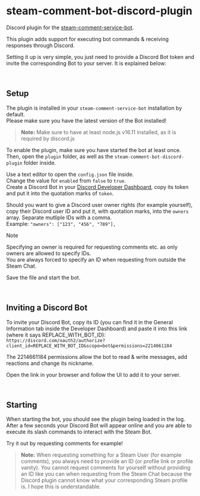 # steam-comment-bot-discord-plugin
Discord plugin for the [steam-comment-service-bot](https://github.com/3urobeat/steam-comment-service-bot).

This plugin adds support for executing bot commands & receiving responses through Discord.

Setting it up is very simple, you just need to provide a Discord Bot token and invite the corresponding Bot to your server. It is explained below:

&nbsp;

## Setup
The plugin is installed in your `steam-comment-service-bot` installation by default.  
Please make sure you have the latest version of the Bot installed!  

> **Note:** Make sure to have at least node.js v16.11 installed, as it is required by discord.js

To enable the plugin, make sure you have started the bot at least once.  
Then, open the `plugin` folder, as well as the `steam-comment-bot-discord-plugin` folder inside.  

Use a text editor to open the `config.json` file inside.  
Change the value for `enabled` from `false` to `true`.  
Create a Discord Bot in your [Discord Developer Dashboard](https://discord.com/developers/applications), copy its token and put it into the quotation marks of `token`.  

Should you want to give a Discord user owner rights (for example yourself), copy their Discord user ID and put it, with quotation marks, into the `owners` array. Separate mutliple IDs with a comma.  
Example: `"owners": ["123", "456", "789"],`  

> [!NOTE]
> Specifying an owner is required for requesting comments etc. as only owners are allowed to specify IDs.  
> You are always forced to specify an ID when requesting from outside the Steam Chat.

Save the file and start the bot. 

&nbsp;

## Inviting a Discord Bot
To invite your Discord Bot, copy its ID (you can find it in the General Information tab inside the Developer Dashboard) and paste it into this link (where it says REPLACE_WITH_BOT_ID):  
`https://discord.com/oauth2/authorize?client_id=REPLACE_WITH_BOT_ID&scope=bot&permissions=2214661184`

The 2214661184 permissions allow the bot to read & write messages, add reactions and change its nickname.  

Open the link in your browser and follow the UI to add it to your server.

&nbsp;

## Starting
When starting the bot, you should see the plugin being loaded in the log.  
After a few seconds your Discord Bot will appear online and you are able to execute its slash commands to interact with the Steam Bot.

Try it out by requesting comments for example!

> **Note:** When requesting something for a Steam User (for example comments), you always need to provide an ID (or profile link or profile vanity). You cannot request comments for yourself without providing an ID like you can when requesting from the Steam Chat because the Discord plugin cannot know what your corresponding Steam profile is. I hope this is understandable.
